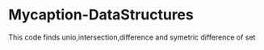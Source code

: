 # Mycaption-DataStructures
This code finds unio,intersection,difference and symetric difference of set
